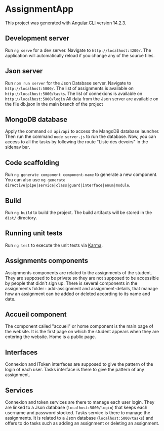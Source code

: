 # AssignmentApp


This project was generated with [Angular CLI](https://github.com/angular/angular-cli) version 14.2.3.

## Development server


Run `ng serve` for a dev server. Navigate to `http://localhost:4200/`. The application will automatically reload if you change any of the source files.

## Json server


Run `npm run server` for the Json Database server. Navigate to `http://localhost:5000/`. 
The list of assignments is available on `http://localhost:5000/tasks`.
The list of connexions is available on `http://localhost:5000/login`
All data from the Json server are available on the file db.json in the main branch of the project

## MongoDB database

Apply the command `cd api/api` to access the MangoDB database launcher. Then run the command `node server.js` to run the database. Now, you can access to all the tasks by following the route "Liste des devoirs" in the sidenav bar.


## Code scaffolding


Run `ng generate component component-name` to generate a new component. You can also use `ng generate directive|pipe|service|class|guard|interface|enum|module`.

## Build


Run `ng build` to build the project. The build artifacts will be stored in the `dist/` directory.

## Running unit tests


Run `ng test` to execute the unit tests via [Karma](https://karma-runner.github.io).

## Assignments components


Assignments components are related to the assignments of the student. They are supposed to be private so they are not supposed to be accessible by people that didn't sign up. There is several components in the assignments folder : add-assignment and assignment-details, that manage how an assignment can be added or deleted according to its name and date. 


## Accueil component


The component called "accueil" or home component is the main page of the website. It is the first page on which the student appears when they are entering the website. Home is a public page.

## Interfaces


Connexion and IToken interfaces are supposed to give the pattern of the login of each user.
Tasks interface is there to give the pattern of any assignment.

## Services


Connexion and token services are there to manage each user login. They are linked to a Json database (`localhost:5000/login`) that keeps each username and password stocked. 
Tasks service is there to manage the assignments. It is related to a Json database (`localhost:5000/tasks`) and offers to do tasks such as adding an assignment or deleting an assignment.